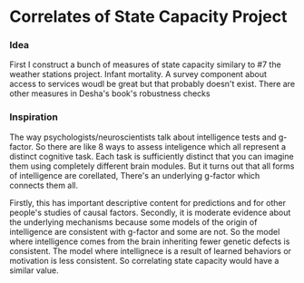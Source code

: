 # Correlates of State Capacity Project

### Idea

First I construct a bunch of measures of state capacity similary to #7 the weather stations project. Infant mortality. A survey component about access to services woudl be great but that probably doesn't exist. There are other measures in Desha's book's robustness checks

### Inspiration

The way psychologists/neuroscientists talk about intelligence tests and g-factor. So there are like 8 ways to assess inteligence which all represent a distinct cognitive task. Each task is sufficiently distinct that you can imagine them using completely different brain modules. But it turns out that all forms of intelligence are corellated, There's an underlying g-factor which connects them all.

Firstly, this has important descriptive content for predictions and for other people's studies of causal factors. Secondly, it is moderate evidence about the underlying mechanisms because some models of the origin of intelligence are consistent with g-factor and some are not. So the model where intelligence comes from the brain inheriting fewer genetic defects is consistent. The model where intellignece is a result of learned behaviors or motivation is less consistent. So correlating state capacity would have a similar value.








